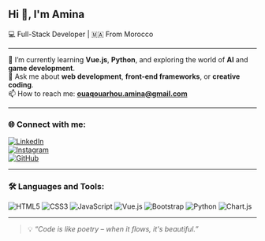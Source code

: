 ## Hi 👋, I'm Amina  
💻 Full-Stack Developer | 🇲🇦 From Morocco

---

🌱 I’m currently learning **Vue.js**, **Python**, and exploring the world of **AI** and **game development**.  
💬 Ask me about **web development**, **front-end frameworks**, or **creative coding**.  
📫 How to reach me: **ouaqouarhou.amina@gmail.com**

---

### 🌐 Connect with me:
[![LinkedIn](https://img.shields.io/badge/LinkedIn-blue?logo=linkedin&style=for-the-badge)](https://www.linkedin.com/in/ameena-ou)  
[![Instagram](https://img.shields.io/badge/Instagram-pink?logo=instagram&style=for-the-badge)](https://www.instagram.com/_ameeeeeena_)  
[![GitHub](https://img.shields.io/badge/GitHub-black?logo=github&style=for-the-badge)](https://github.com/oneameeeena)

---

### 🛠️ Languages and Tools:
![HTML5](https://img.shields.io/badge/HTML5-E34F26?logo=html5&logoColor=white&style=flat)
![CSS3](https://img.shields.io/badge/CSS3-1572B6?logo=css3&logoColor=white&style=flat)
![JavaScript](https://img.shields.io/badge/JavaScript-F7DF1E?logo=javascript&logoColor=black&style=flat)
![Vue.js](https://img.shields.io/badge/Vue.js-4FC08D?logo=vue.js&logoColor=white&style=flat)
![Bootstrap](https://img.shields.io/badge/Bootstrap-563D7C?logo=bootstrap&logoColor=white&style=flat)
![Python](https://img.shields.io/badge/Python-3776AB?logo=python&logoColor=white&style=flat)
![Chart.js](https://img.shields.io/badge/Chart.js-FF6384?logo=chartdotjs&logoColor=white&style=flat)

---

> 💡 *“Code is like poetry – when it flows, it's beautiful.”*

